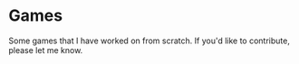 # Games
Some games that I have worked on from scratch. 
If you'd like to contribute, please let me know.
